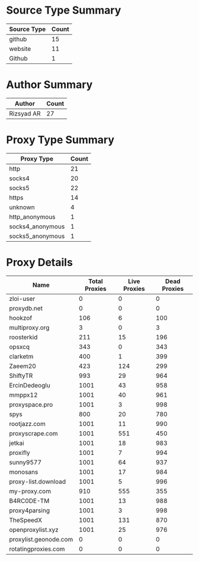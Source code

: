 # Source Type Summary

| Source Type | Count |
|-------------|-------|
| github | 15 |
| website | 11 |
| Github | 1 |


# Author Summary

| Author | Count |
|--------|-------|
| Rizsyad AR | 27 |


# Proxy Type Summary

| Proxy Type | Count |
|------------|-------|
| http | 21 |
| socks4 | 20 |
| socks5 | 22 |
| https | 14 |
| unknown | 4 |
| http_anonymous | 1 |
| socks4_anonymous | 1 |
| socks5_anonymous | 1 |


# Proxy Details

| Name | Total Proxies | Live Proxies | Dead Proxies |
|------|---------------|--------------|---------------|
| zloi-user | 0 | 0 | 0 |
| proxydb.net | 0 | 0 | 0 |
| hookzof | 106 | 6 | 100 |
| multiproxy.org | 3 | 0 | 3 |
| roosterkid | 211 | 15 | 196 |
| opsxcq | 343 | 0 | 343 |
| clarketm | 400 | 1 | 399 |
| Zaeem20 | 423 | 124 | 299 |
| ShiftyTR | 993 | 29 | 964 |
| ErcinDedeoglu | 1001 | 43 | 958 |
| mmppx12 | 1001 | 40 | 961 |
| proxyspace.pro | 1001 | 3 | 998 |
| spys | 800 | 20 | 780 |
| rootjazz.com | 1001 | 11 | 990 |
| proxyscrape.com | 1001 | 551 | 450 |
| jetkai | 1001 | 18 | 983 |
| proxifly | 1001 | 7 | 994 |
| sunny9577 | 1001 | 64 | 937 |
| monosans | 1001 | 17 | 984 |
| proxy-list.download | 1001 | 5 | 996 |
| my-proxy.com | 910 | 555 | 355 |
| B4RC0DE-TM | 1001 | 13 | 988 |
| proxy4parsing | 1001 | 3 | 998 |
| TheSpeedX | 1001 | 131 | 870 |
| openproxylist.xyz | 1001 | 25 | 976 |
| proxylist.geonode.com | 0 | 0 | 0 |
| rotatingproxies.com | 0 | 0 | 0 |

